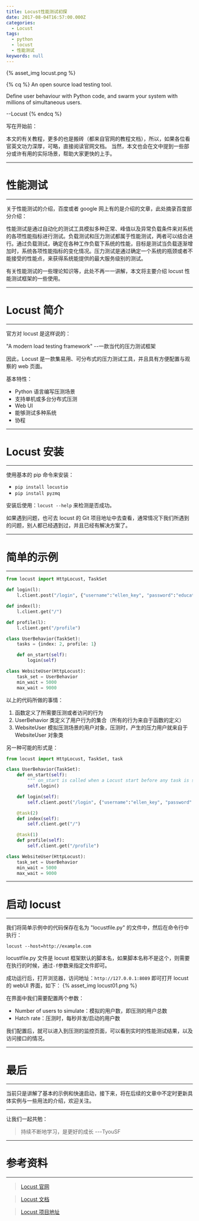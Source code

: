 ```yaml
---
title: Locust性能测试初探
date: 2017-08-04T16:57:00.000Z
categories:
  - Locust
tags:
  - python
  - locust
  - 性能测试
keywords: null
---
```


{% asset_img locust.png %}

{% cq %} An open source load testing tool.

Define user behaviour with Python code, and swarm your system with millions of simultaneous users.

--Locust {% endcq %}

<!-- more -->

 写在开始前：

本文的有关教程，更多的也是搬砖（都来自官网的教程文档），所以，如果各位看官英文功力深厚，可略，直接阅读官网文档。 当然，本文也会在文中提到一些部分或许有用的实际场景，帮助大家更快的上手。

--------------------------------------------------------------------------------

# 性能测试

--------------------------------------------------------------------------------

关于性能测试的介绍，百度或者 google 网上有的是介绍的文章，此处摘录百度部分介绍：

性能测试是通过自动化的测试工具模拟多种正常、峰值以及异常负载条件来对系统的各项性能指标进行测试。负载测试和压力测试都属于性能测试，两者可以结合进行。通过负载测试，确定在各种工作负载下系统的性能，目标是测试当负载逐渐增加时，系统各项性能指标的变化情况。压力测试是通过确定一个系统的瓶颈或者不能接受的性能点，来获得系统能提供的最大服务级别的测试。

有关性能测试的一些理论知识等，此处不再一一讲解，本文将主要介绍 locust 性能测试框架的一些使用。

--------------------------------------------------------------------------------

# Locust 简介

--------------------------------------------------------------------------------

官方对 locust 是这样说的：

"A modern load testing framework" --一款当代的压力测试框架

因此，Locust 是一款集易用、可分布式的压力测试工具，并且具有方便配置与观察的 web 页面。

基本特性：

- Python 语言编写压测场景
- 支持单机或多台分布式压测
- Web UI
- 能够测试多种系统
- 协程

--------------------------------------------------------------------------------

# Locust 安装

--------------------------------------------------------------------------------

使用基本的 pip 命令来安装：

- `pip install locustio`
- `pip install pyzmq`

安装后使用：`locust --help` 来检测是否成功。

如果遇到问题，也可去 locust 的 Git 项目地址中去查看，通常情况下我们所遇到的问题，别人都已经遇到过，并且已经有解决方案了。

--------------------------------------------------------------------------------

# 简单的示例

--------------------------------------------------------------------------------

```python
from locust import HttpLocust, TaskSet

def login(l):
    l.client.post("/login", {"username":"ellen_key", "password":"education"})

def index(l):
    l.client.get("/")

def profile(l):
    l.client.get("/profile")

class UserBehavior(TaskSet):
    tasks = {index: 2, profile: 1}

    def on_start(self):
        login(self)

class WebsiteUser(HttpLocust):
    task_set = UserBehavior
    min_wait = 5000
    max_wait = 9000
```

以上的代码所做的事情：

1. 函数定义了所需要压测或者访问的行为
2. UserBehavior 类定义了用户行为的集合（所有的行为来自于函数的定义）
3. WebsiteUser 模拟压测场景的用户对象，压测时，产生的压力用户就来自于 WebsiteUser 对象类

另一种可能的形式是：

```python
from locust import HttpLocust, TaskSet, task

class UserBehavior(TaskSet):
    def on_start(self):
        """ on_start is called when a Locust start before any task is scheduled """
        self.login()

    def login(self):
        self.client.post("/login", {"username":"ellen_key", "password":"education"})

    @task(2)
    def index(self):
        self.client.get("/")

    @task(1)
    def profile(self):
        self.client.get("/profile")

class WebsiteUser(HttpLocust):
    task_set = UserBehavior
    min_wait = 5000
    max_wait = 9000
```

--------------------------------------------------------------------------------

# 启动 locust

--------------------------------------------------------------------------------

我们将简单示例中的代码保存在名为 "locustfile.py" 的文件中，然后在命令行中执行：

```
locust --host=http://example.com
```

locustfile.py 文件是 locust 框架默认的脚本名，如果脚本名称不是这个，则需要在执行的时候，通过`-f`参数来指定文件即可。

成功运行后，打开浏览器，访问地址：`http://127.0.0.1:8089` 即可打开 locust 的 webUI 界面，如下： {% asset_img locust01.png %}

在界面中我们需要配置两个参数：

- Number of users to simulate：模拟的用户数，即压测的用户总数
- Hatch rate：压测时，每秒并发/启动的用户数

我们配置后，就可以进入到压测的监控页面，可以看到实时的性能测试结果，以及访问接口的情况。

--------------------------------------------------------------------------------

# 最后

--------------------------------------------------------------------------------

当前只是讲解了基本的示例和快速启动，接下来，将在后续的文章中不定时更新具体实例与一些用法的介绍，欢迎关注。

--------------------------------------------------------------------------------

让我们一起共勉：

> 持续不断地学习，是更好的成长 ---TyouSF

--------------------------------------------------------------------------------

# 参考资料

--------------------------------------------------------------------------------

> [Locust 官网](http://locust.io/)

> [Locust 文档](http://docs.locust.io/en/latest/)

> [Locust 项目地址](https://github.com/locustio/locust)
